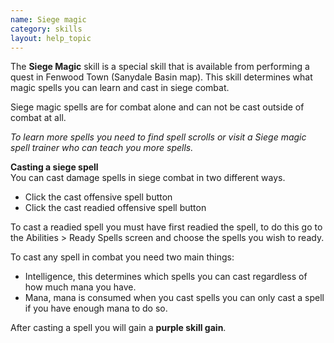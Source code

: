 ```yaml
---
name: Siege magic
category: skills
layout: help_topic
---
```

The **Siege Magic** skill is a special skill that is available from performing a quest in Fenwood Town (Sanydale Basin map). This skill determines what magic spells you can learn and cast in siege combat.

Siege magic spells are for combat alone and can not be cast outside of combat at all.

_To learn more spells you need to find spell scrolls or visit a Siege magic spell trainer who can teach you more spells._

**Casting a siege spell**  
You can cast damage spells in siege combat in two different ways.

*   Click the cast offensive spell button
*   Click the cast readied offensive spell button

To cast a readied spell you must have first readied the spell, to do this go to the Abilities > Ready Spells screen and choose the spells you wish to ready.

To cast any spell in combat you need two main things:

*   Intelligence, this determines which spells you can cast regardless of how much mana you have.
*   Mana, mana is consumed when you cast spells you can only cast a spell if you have enough mana to do so.

After casting a spell you will gain a **purple skill gain**.
